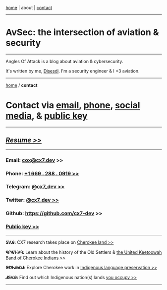 
<a href="https://disesdi.github.io/" target="_blank" rel="noopener noreferrer">home</a> \| about \| 
<a href="https://cr1.dev/contact.html" target="_blank" rel="noopener noreferrer">contact</a>

-------

# AvSec: the intersection of aviation & security

-------

Angles Of Attack is a blog about aviation & cybersecurity. 

It's written by me, [Disesdi](https://cr1.dev/contact.html). I'm a security engineer & I <3 aviation. 

-----

[home](https://cx7.dev/) / **contact**

# Contact via [email](mailto:cox@cx7.dev),  <a href="tel:123-456-7890">phone</a>, <a href="https://twitter.com/cx7_dev" target="_blank" rel="noopener noreferrer">social media</a>, & <a href="https://cx7.dev/key.html" target="_blank" rel="noopener noreferrer">public key </a>


-----

## *<a href="https://cx7.dev/Susanna_Cox_Resume.pdf" target="_blank" rel="noopener noreferrer">Resume >></a>*

-----


### Email: <a href="mailto:cox@cx7.dev" target="_blank" rel="noopener noreferrer">cox@cx7.dev >></a> 


### Phone:  <a href="tel:+1669-288-0919">+1  669 . 288 . 0919 >></a>


### Telegram: [@cx7_dev >>](https://t.me/cx7_dev)


### Twitter: <a href="https://twitter.com/cx7_dev" target="_blank" rel="noopener noreferrer">@cx7_dev >></a>


### Github: <a href="https://github.com/cx7-dev" target="_blank" rel="noopener noreferrer">https://github.com/cx7-dev >> </a>

### <a href="https://cx7.dev/key.html" target="_blank" rel="noopener noreferrer">Public key >></a>

-----

**ᎦᏙᎯ:** CX7 research takes place on <a href="https://ebci.com/" target="_blank" rel="noopener noreferrer">Cherokee land >> </a>

**ᏄᎵᏔᏂᏙᎸ:** Learn about the history of the Old Settlers & <a href="https://www.ukb-nsn.gov/about-us" target="_blank" rel="noopener noreferrer">the United Keetoowah Band of Cherokee Indians >> </a>

**ᎦᏬᏂᎯᏍᏗ:** Explore Cherokee work in <a href="https://anadisgoi.com/index.php/culture-stories/807-cherokee-nation-helps-launch-united-nations-international-decade-of-indigenous-languages" target="_blank" rel="noopener noreferrer">Indigenous language preservation >> </a>

**ᏗᎦᏙᎯ:** Find out which Indigenous nation(s) lands <a href="https://native-land.ca/" target="_blank" rel="noopener noreferrer">you occupy >> </a>

-------

